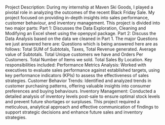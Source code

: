 Project Description:
During my internship at Maven Ski Goods, I played a pivotal role in analyzing the outcomes of the recent Black Friday Sale. My project focused on providing in-depth insights into sales performance, customer behaviour, and inventory management.
This project is divided into two major parts:
Part 1: Discusses the Data Exploration, Cleaning and Modifying an Excel sheet using the openpyxl package.
Part 2: Discuss the Data Analysis based on the data we cleaned in Part 1.  The major Questions we just answered here are:
Questions which is being answered here are as follows:
Total SUM of Subtotals, Taxes, Total Revenue generated.
Average value of Subtotals.
Total Unique customers we have and Orders Per Customers.
Total Number of Items we sold.
Total Sales By Location.
Key responsibilities included:
Performance Metrics Analysis: Worked with executives to evaluate sales performance against established targets, using key performance indicators (KPIs) to assess the effectiveness of sales strategies.
Customer Behavior Trends: Identified and analyzed trends in customer purchasing patterns, offering valuable insights into consumer preferences and buying behaviours.
Inventory Management: Conducted a detailed analysis of inventory levels post-sale to ensure optimal stock levels and prevent future shortages or surpluses.
This project required a meticulous, analytical approach and effective communication of findings to support strategic decisions and enhance future sales and inventory strategies.
